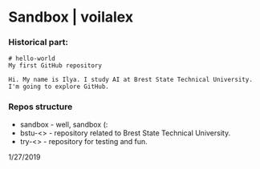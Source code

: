 # Sandbox | voilalex

### Historical part:
```
# hello-world
My first GitHub repository

Hi. My name is Ilya. I study AI at Brest State Technical University.
I'm going to explore GitHub.
```

### Repos structure

 - sandbox - well, sandbox (:
 - bstu-<> - repository related to Brest State Technical University.
 - try-<> - repository for testing and fun.


1/27/2019
